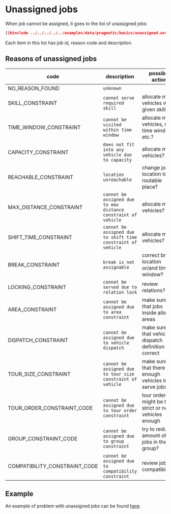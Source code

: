 # Unassigned jobs

When job cannot be assigned, it goes to the list of unassigned jobs:

```json
{{#include ../../../../../examples/data/pragmatic/basics/unassigned.unreachable.solution.json:113:123}}
```

Each item in this list has job id, reason code and description.


## Reasons of unassigned jobs

|         code                  |                        description                             |                  possible action                        |
|-------------------------------|----------------------------------------------------------------|---------------------------------------------------------|
| NO_REASON_FOUND               | `unknown`                                                      |                                                         |
| SKILL_CONSTRAINT              | `cannot serve required skill`                                  | allocate more vehicles with given skill?                |
| TIME_WINDOW_CONSTRAINT        | `cannot be visited within time window`                         | allocate more vehicles, relax time windows, etc.?       |
| CAPACITY_CONSTRAINT           | `does not fit into any vehicle due to capacity`                | allocate more vehicles?                                 |
| REACHABLE_CONSTRAINT          | `location unreachable`                                         | change job location to routable place?                  |
| MAX_DISTANCE_CONSTRAINT       | `cannot be assigned due to max distance constraint of vehicle` | allocate more vehicles?                                 |
| SHIFT_TIME_CONSTRAINT         | `cannot be assigned due to shift time constraint of vehicle`   | allocate more vehicles?                                 |
| BREAK_CONSTRAINT              | `break is not assignable`                                      | correct break location or/and time window?              |
| LOCKING_CONSTRAINT            | `cannot be served due to relation lock`                        | review relations?                                       |
| AREA_CONSTRAINT               | `cannot be assigned due to area constraint`                    | make sure that jobs inside allowed areas                |
| DISPATCH_CONSTRAINT           | `cannot be assigned due to vehicle dispatch`                   | make sure that vehicle dispatch definition is correct   |
| TOUR_SIZE_CONSTRAINT          | `cannot be assigned due to tour size constraint of vehicle`    | make sure that there are enough vehicles to serve jobs  |
| TOUR_ORDER_CONSTRAINT_CODE    | `cannot be assigned due to tour order constraint`              | tour order might be too strict or not vehicles enough   |
| GROUP_CONSTRAINT_CODE         | `cannot be assigned due to group constraint`                   | try to reduce amount of jobs in the group?              |
| COMPATIBILITY_CONSTRAINT_CODE | `cannot be assigned due to compatibility constraint`           | review job's compatibilities                            |


## Example

An example of problem with unassigned jobs can be found [here](../../../examples/pragmatic/basics/unassigned.md).
